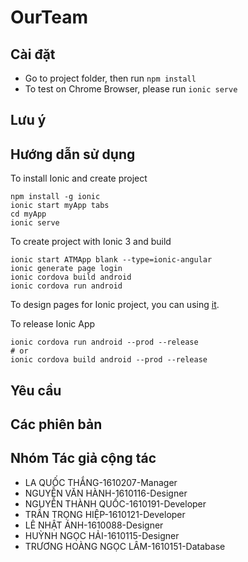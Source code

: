 # OurTeam

## Cài đặt

* Go to project folder, then run ```npm install```
* To test on Chrome Browser, please run ```ionic serve```

## Lưu ý

## Hướng dẫn sử dụng

To install Ionic and create project
```
npm install -g ionic
ionic start myApp tabs
cd myApp
ionic serve
```

To create project with Ionic 3 and build
```
ionic start ATMApp blank --type=ionic-angular
ionic generate page login
ionic cordova build android
ionic cordova run android
```

To design pages for Ionic project, you can using [it](https://creator.ionic.io/).

To release Ionic App
```
ionic cordova run android --prod --release
# or
ionic cordova build android --prod --release
```

## Yêu cầu

## Các phiên bản

## Nhóm Tác giả cộng tác

* LA QUỐC THẮNG-1610207-Manager
* NGUYỄN VĂN HÀNH-1610116-Designer
* NGUYỄN THÀNH QUỐC-1610191-Developer
* TRẦN TRỌNG HIỆP-1610121-Developer
* LÊ NHẬT ÁNH-1610088-Designer
* HUỲNH NGỌC HẢI-1610115-Designer
* TRƯƠNG HOÀNG NGỌC LÂM-1610151-Database